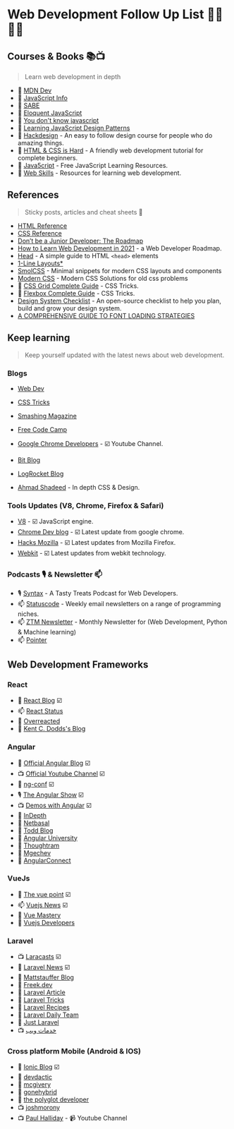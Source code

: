 # Web Development Follow Up List 👨‍💻👨‍💻

## Courses & Books 📚📺

> Learn web development in depth

- 🔖 [MDN Dev](https://developer.mozilla.org/en-US/)
- 🔖 [JavaScript Info](https://javascript.info/)
- 🔖 [SABE](https://sabe.io/)
- 📕 [Eloquent JavaScript](https://eloquentjavascript.net/)
- 📕 [You don't know javascript](https://github.com/getify/You-Dont-Know-JS)
- 📕 [Learning JavaScript Design Patterns](https://addyosmani.com/resources/essentialjsdesignpatterns/book/)
- 📗 [Hackdesign](https://hackdesign.org) - An easy to follow design course for people who do amazing things.
- 📗 [HTML & CSS is Hard](https://internetingishard.com/html-and-css/) - A friendly web development tutorial for complete beginners.
- 🔗 [Java5cript](https://www.java5cript.com/) - Free JavaScript Learning Resources.
- 🔗 [Web Skills](https://andreasbm.github.io/web-skills/) - Resources for learning web development.

## References

> Sticky posts, articles and cheat sheets 📌

- [HTML Reference](http://htmlreference.io/)
- [CSS Reference](http://cssreference.io/)
- [Don’t be a Junior Developer: The Roadmap](https://zerotomastery.io/blog/dont-be-a-junior-developer-the-roadmap/)
- [How to Learn Web Development in 2021](https://www.freecodecamp.org/news/how-to-learn-web-dev-in-2021-roadmap/) - a Web Developer Roadmap.
- [Head](https://htmlhead.dev/) - A simple guide to HTML `<head>` elements
- [1-Line Layouts\*](https://1linelayouts.glitch.me/)
- [SmolCSS](https://smolcss.dev/) - Minimal snippets for modern CSS layouts and components
- [Modern CSS](https://moderncss.dev/) - Modern CSS Solutions for old css problems
- 📜 [CSS Grid Complete Guide](https://css-tricks.com/snippets/css/complete-guide-grid/) - CSS Tricks.
- 📜 [Flexbox Complete Guide](https://css-tricks.com/snippets/css/a-guide-to-flexbox/) - CSS Tricks.
- [Design System Checklist](https://www.designsystemchecklist.com/) - An open-source checklist to help you plan, build and grow your design system.
- [A COMPREHENSIVE GUIDE TO FONT LOADING STRATEGIES](https://www.zachleat.com/web/comprehensive-webfonts/)

## Keep learning

> Keep yourself updated with the latest news about web development.

### Blogs

- [Web Dev](https://web.dev/)
- [CSS Tricks](https://css-tricks.com/)
- [Smashing Magazine](https://www.smashingmagazine.com/)
- [Free Code Camp](https://www.freecodecamp.org/news/)
- [Google Chrome Developers](https://www.youtube.com/channel/UCnUYZLuoy1rq1aVMwx4aTzw) - ☑️ Youtube Channel.

- [Bit Blog](https://blog.bitsrc.io/)
- [LogRocket Blog](https://blog.logrocket.com/)

- [Ahmad Shadeed](https://ishadeed.com/) - In depth CSS & Design.

### Tools Updates (V8, Chrome, Firefox & Safari)

- [V8](https://v8.dev/) - ☑️ JavaScript engine.
- [Chrome Dev blog](https://developer.chrome.com/blog/) - ☑️ Latest update from google chrome.
- [Hacks Mozilla](https://hacks.mozilla.org/) - ☑️ Latest updates from Mozilla Firefox.
- [Webkit](https://webkit.org/blog/) - ☑️ Latest updates from webkit technology.

### Podcasts 🎙 & Newsletter 📫

- 🎙 [Syntax](https://syntax.fm/) - A Tasty Treats Podcast for Web Developers.
- 📫 [Statuscode](http://statuscode.com/) - Weekly email newsletters on a range of programming niches.
- 📫 [ZTM Newsletter](https://zerotomastery.io/blog/) - Monthly Newsletter for (Web Development, Python & Machine learning)
- 📫 [Pointer](https://www.pointer.io/)

## Web Development Frameworks

### React

- 📰 [React Blog](https://reactjs.org/blog/) ☑️
- 📫 [React Status](https://react.statuscode.com/)
- 📰 [Overreacted](https://overreacted.io/)
- 📰 [Kent C. Dodds's Blog](https://kentcdodds.com/)

### Angular

- 📰 [Official Angular Blog](https://blog.angular.io/) ☑️
- 📺 [Official Youtube Channel](https://www.youtube.com/c/Angular/featured) ☑️
- 📢 [ng-conf](https://www.youtube.com/channel/UCm9iiIfgmVODUJxINecHQkA) ☑️
- 🎙 [The Angular Show](https://www.spreaker.com/show/angular-show) ☑️
- 📺 [Demos with Angular](https://www.youtube.com/c/DemoswithAngular/videos) ☑️
- 📰 [InDepth](https://indepth.dev/)
- 📰 [Netbasal](https://netbasal.medium.com/)
- 📰 [Todd Blog](https://ultimatecourses.com/blog/)
- 📰 [Angular University](https://blog.angular-university.io/)
- 📰 [Thoughtram](https://blog.thoughtram.io/categories/angular)
- 📰 [Mgechev](http://blog.mgechev.com/)
- 📢 [AngularConnect](https://www.youtube.com/channel/UCzrskTiT_ObAk3xBkVxMz5g)

### VueJs

- 📰 [The vue point](https://medium.com/the-vue-point) ☑️
- 📫 [Vuejs News](https://news.vuejs.org/) ☑️
- 📰 [Vue Mastery](https://medium.com/vue-mastery)
- 📰 [Vuejs Developers](https://vuejsdevelopers.com/)

### Laravel

- 📺 [Laracasts](https://laracasts.com/) ☑️
- 📰 [Laravel News](https://laravel-news.com/) ☑️
- 📰 [Mattstauffer Blog](https://mattstauffer.com/blog/)
- 📰 [Freek.dev](https://freek.dev/)
- 📰 [Laravel Article](https://laravelarticle.com/)
- 📰 [Laravel Tricks](https://laravel-tricks.com/)
- 📰 [Laravel Recipes](http://laravel-recipes.com/)
- 📰 [Laravel Daily Team](https://laraveldaily.com/)
- 📰 [Just Laravel](http://justlaravel.com/)
- 📺 [خدمات ويب](https://5dmat-web.com/)

### Cross platform Mobile (Android & IOS)

- 📰 [Ionic Blog](http://blog.ionic.io/) ☑️
- 📰 [devdactic](https://devdactic.com/devblog/)
- 📰 [mcgivery](http://mcgivery.com/)
- 📰 [gonehybrid](https://www.gonehybrid.com/)
- 📰 [the polyglot developer](https://www.thepolyglotdeveloper.com/)
- 📺 [joshmorony](https://www.youtube.com/c/JoshuaMorony/featured)
- 📺 [Paul Halliday](https://www.youtube.com/channel/UCYJ9O6X1oFt7YGXpfRwrcWg) - 📹 Youtube Channel

